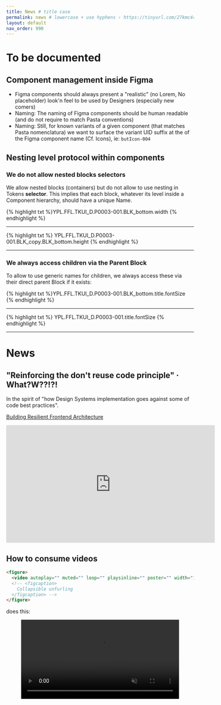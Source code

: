 ```yaml
---
title: News # title case
permalink: news # lowercase + use hyphens › https://tinyurl.com/27kmc4rb
layout: default
nav_order: 990
---
```



# To be documented

## Component management inside Figma

- Figma components should always present a "realistic" (no Lorem, No placeholder) look'n feel to be used by Designers (especially new comers)
- Naming: The naming of Figma components should be human readable (and do not require to match Pasta conventions)
- Naming: Still, for known variants of a given component (that matches Pasta nomenclatura) we want to surface the variant UID suffix at the of the Figma component name (Cf. Icons), ie: `butIcon-004` 


## Nesting level protocol within components

### We do not allow nested blocks selectors

We allow nested blocks (containers) but do not allow to use nesting in Tokens **selector**.
This implies that each block, whatever its level inside a Component hierarchy, should have a unique Name.

 <section class="flex-1_1-cols">
   <div>
      {% highlight txt %}YPL.FFL.TKUI_D.P0003-001.BLK_bottom.width {% endhighlight %}
      <hr class="dd-do">
      {% highlight txt %} YPL.FFL.TKUI_D.P0003-001.BLK_copy.BLK_bottom.height {% endhighlight %}
      <hr class="dd-dont">
   </div>
   <div>
   </div>
</section>

### We always access children via the Parent Block

To allow to use generic names for children, we always access these via their direct parent Block if it exists:

 <section class="flex-1_1-cols">
   <div>
      {% highlight txt %}YPL.FFL.TKUI_D.P0003-001.BLK_bottom.title.fontSize {% endhighlight %}
      <hr class="dd-do">
      {% highlight txt %} YPL.FFL.TKUI_D.P0003-001.title.fontSize {% endhighlight %}
      <hr class="dd-dont">
   </div>
   <div>
   </div>
</section>

# News

## "Reinforcing the don't reuse code principle" · What?W??!?!

In the spirit of "how Design Systems implementation goes against some of code best practices".

[Building Resilient Frontend Architecture](https://www.youtube.com/watch?v=TqfbAXCCVwE)   

<iframe width="560" height="315" src="https://www.youtube.com/embed/TqfbAXCCVwE" title="YouTube video player" frameborder="0" allow="accelerometer; autoplay; clipboard-write; encrypted-media; gyroscope; picture-in-picture" allowfullscreen></iframe>


## How to consume videos 

```html
<figure>
  <video autoplay="" muted="" loop="" playsinline="" poster="" width="100%" height="auto"><source src="https://uxcm-pasta.s3.us-west-1.amazonaws.com/FFL/FFL-P0016-Collapsible-anim-001.mp4" type="video/mp4"></video>
  <!-- <figcaption>
  	Collapsible unfurling
  </figcaption> -->
</figure>
```

does this:

<figure>
  <video autoplay="" muted="" loop="" playsinline="" poster="" width="100%" height="auto"><source src="https://uxcm-pasta.s3.us-west-1.amazonaws.com/FFL/FFL-P0016-Collapsible-anim-001.mp4" type="video/mp4"></video>
  <!-- <figcaption>
  	Collapsible unfurling
  </figcaption> -->
</figure>

